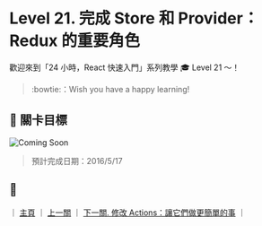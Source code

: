 # Level 21. 完成 Store 和 Provider：Redux 的重要角色

歡迎來到「24 小時，React 快速入門」系列教學 :mortar_board: Level 21 ～！
> :bowtie:：Wish you have a happy learning!


## :checkered_flag: 關卡目標

![Coming Soon](http://www.pixelpalette.com.au/wp-content/uploads/2015/04/COMING-SOON.gif)

> 預計完成日期：2016/5/17


## :rocket:

｜ [主頁](../) ｜ [上一關](../level-20_redux-reducers) ｜ [下一關. 修改 Actions：讓它們做更簡單的事](../level-22_redux-actions) ｜
